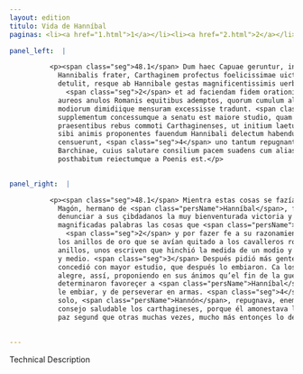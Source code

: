 ```yaml
---
layout: edition
titulo: Vida de Hanníbal
paginas: <li><a href="1.html">1</a></li><li><a href="2.html">2</a></li><li><a href="3.html">3</a></li><li><a href="4.html">4</a></li><li><a href="5.html">5</a></li><li><a href="6.html">6</a></li><li><a href="7.html">7</a></li><li><a href="8.html">8</a></li><li><a href="9.html">9</a></li><li><a href="10.html">10</a></li><li><a href="11.html">11</a></li><li><a href="12.html">12</a></li><li><a href="13.html">13</a></li><li><a href="14.html">14</a></li><li><a href="15.html">15</a></li><li><a href="16.html">16</a></li><li><a href="17.html">17</a></li><li><a href="18.html">18</a></li><li><a href="19.html">19</a></li><li><a href="20.html">20</a></li><li><a href="21.html">21</a></li><li><a href="22.html">22</a></li><li><a href="23.html">23</a></li><li><a href="24.html">24</a></li><li><a href="25.html">25</a></li><li><a href="26.html">26</a></li><li><a href="27.html">27</a></li><li><a href="28.html">28</a></li><li><a href="29.html">29</a></li><li><a href="30.html">30</a></li><li><a href="31.html">31</a></li><li><a href="32.html">32</a></li><li><a href="33.html">33</a></li><li><a href="34.html">34</a></li><li><a href="35.html">35</a></li><li><a href="36.html">36</a></li><li><a href="37.html">37</a></li><li><a href="38.html">38</a></li><li><a href="39.html">39</a></li><li><a href="40.html">40</a></li><li><a href="41.html">41</a></li><li><a href="42.html">42</a></li><li><a href="43.html">43</a></li><li><a href="44.html">44</a></li><li><a href="45.html">45</a></li><li><a href="46.html">46</a></li><li><a href="47.html">47</a></li><li><a href="48.html">48</a></li><li><a href="49.html">49</a></li><li><a href="50.html">50</a></li><li><a href="51.html">51</a></li><li><a href="52.html">52</a></li><li><a href="53.html">53</a></li><li><a href="54.html">54</a></li><li><a href="55.html">55</a></li><li><a href="56.html">56</a></li><li><a href="57.html">57</a></li><li><a href="58.html">58</a></li><li><a href="59.html">59</a></li><li><a href="60.html">60</a></li><li><a href="61.html">61</a></li><li><a href="62.html">62</a></li><li><a href="63.html">63</a></li><li><a href="64.html">64</a></li><li><a href="65.html">65</a></li><li><a href="66.html">66</a></li><li><a href="67.html">67</a></li><li><a href="68.html">68</a></li><li><a href="69.html">69</a></li><li><a href="70.html">70</a></li><li><a href="71.html">71</a></li><li><a href="72.html">72</a></li><li><a href="73.html">73</a></li><li><a href="74.html">74</a></li><li><a href="75.html">75</a></li><li><a href="76.html">76</a></li><li><a href="77.html">77</a></li><li><a href="78.html">78</a></li><li><a href="79.html">79</a></li><li><a href="80.html">80</a></li><li><a href="81.html">81</a></li><li><a href="82.html">82</a></li><li><a href="83.html">83</a></li><li><a href="84.html">84</a></li><li><a href="85.html">85</a></li><li><a href="86.html">86</a></li><li><a href="87.html">87</a></li><li><a href="88.html">88</a></li><li><a href="89.html">89</a></li><li><a href="90.html">90</a></li><li><a href="91.html">91</a></li><li><a href="92.html">92</a></li><li><a href="93.html">93</a></li><li><a href="94.html">94</a></li><li><a href="95.html">95</a></li><li><a href="96.html">96</a></li>

panel_left:  |

          <p><span class="seg">48.1</span> Dum haec Capuae geruntur, interim Mago,
            Hannibalis frater, Carthaginem profectus foelicissimae uictoriae nuntium suis ciuibus
            detulit, resque ab Hannibale gestas magnificentissimis uerbis in senatu exposuit,
              <span class="seg">2</span> et ad faciendam fidem orationi suae effundi iussit in uestibulo curiae
            aureos anulos Romanis equitibus ademptos, quorum cumulum alii modii unius alii trium
            modiorum dimidiique mensuram excessisse tradunt. <span class="seg">3</span> Petitum deinde
            supplementum concessumque a senatu est maiore studio, quam postea missum. Nam
            praesentibus rebus commoti Carthaginenses, ut initium laetum, sic prosperum belli finem
            sibi animis proponentes fauendum Hannibali delectum habendum, perseuerandumque in armis
            censuerunt, <span class="seg">4</span> uno tantum repugnante Hannone perpetuo hoste factionis
            Barchinae, cuius salutare consilium pacem suadens cum alias saepe, tum eo tempore maxime
            posthabitum reiectumque a Poenis est.</p>
        

panel_right:  |

          <p><span class="seg">48.1</span> Mientra estas cosas se fazían en Capua,
            Magón, hermano de <span class="persName">Hanníbal</span>, fue a Carthago a
            denunciar a sus çibdadanos la muy bienventurada victoria y expuso en el senado con muy
            magnificadas palabras las cosas que <span class="persName">Hanníbal</span> avía fecho;
              <span class="seg">2</span> y por fazer fe a su razonamiento, mandó esparzir en el portal de la corte
            los anillos de oro que se avían quitado a los cavalleros romanos. Y el montón d’estos
            anillos, unos escriven que hinchió la medida de un modio y otros dizen que de tres moyos
            y medio. <span class="seg">3</span> Después pidió más gente para suplir el exército y el senado lo
            concedió con mayor estudio, que después lo embiaron. Ca los carthagineses, conmovidos de las cosas presentes, segund qu’el comienço era
            alegre, assí, proponiendo en sus ánimos qu’el fin de la guerra sería próspero,
            determinaron favoreçer a <span class="persName">Hanníbal</span> y de juntar gente escogida para
            le embiar, y de perseverar en armas. <span class="seg">4</span> Y a este consentimiento de todos uno
            solo, <span class="persName">Hannón</span>, repugnava, enemigo perpetuo del vando Barchino, cuyo
            consejo saludable los carthagineses, porque él amonestava la
            paz segund que otras muchas vezes, mucho más entonçes lo desdeñaron y desecharon.</p>
        

---
```


Technical Description 
